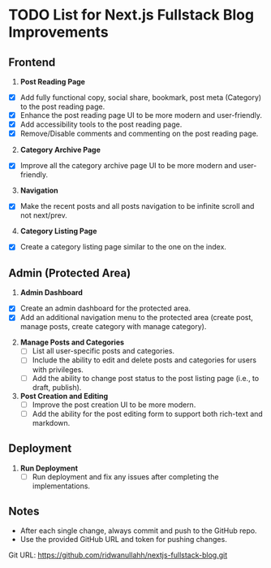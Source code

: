 
# TODO List for Next.js Fullstack Blog Improvements

## Frontend
1. **Post Reading Page**
- [x] Add fully functional copy, social share, bookmark, post meta (Category) to the post reading page.
- [x] Enhance the post reading page UI to be more modern and user-friendly.
- [x] Add accessibility tools to the post reading page.
- [x] Remove/Disable comments and commenting on the post reading page.

2. **Category Archive Page**
- [x] Improve all the category archive page UI to be more modern and user-friendly.

3. **Navigation**
- [x] Make the recent posts and all posts navigation to be infinite scroll and not next/prev.

4. **Category Listing Page**
- [x] Create a category listing page similar to the one on the index.

## Admin (Protected Area)
1. **Admin Dashboard**
- [x] Create an admin dashboard for the protected area.
- [x] Add an additional navigation menu to the protected area (create post, manage posts, create category with manage category).

2. **Manage Posts and Categories**
   - [ ] List all user-specific posts and categories.
   - [ ] Include the ability to edit and delete posts and categories for users with privileges.
   - [ ] Add the ability to change post status to the post listing page (i.e., to draft, publish).

3. **Post Creation and Editing**
   - [ ] Improve the post creation UI to be more modern.
   - [ ] Add the ability for the post editing form to support both rich-text and markdown.

## Deployment
1. **Run Deployment**
   - [ ] Run deployment and fix any issues after completing the implementations.

## Notes
- After each single change, always commit and push to the GitHub repo.
- Use the provided GitHub URL and token for pushing changes.

Git URL: https://github.com/ridwanullahh/nextjs-fullstack-blog.git
